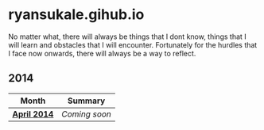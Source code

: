ryansukale.gihub.io
===================
No matter what, there will always be things that I dont know, things that I will learn and obstacles that I will encounter. Fortunately for the hurdles that I face now onwards, there will always be a way to reflect.

2014
----
|Month|Summary|
|----|----|
|**[April 2014](http://ryansukale.github.io/2014/April.html)** | *Coming soon* |